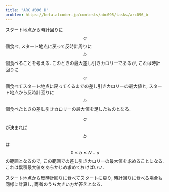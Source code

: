 ```yaml
---
title: "ARC #096 D"
problem: https://beta.atcoder.jp/contests/abc095/tasks/arc096_b
---
```

スタート地点から時計回りに $$ a $$ 個食べ, スタート地点に戻って反時計周りに $$ b $$ 個食べることを考える. このときの最大差し引きカロリーであるが, これは時計回りに $$ a $$ 個食べてスタート地点に戻ってくるまでの差し引きカロリーの最大値と, スタート地点から反時計回りに $$ b $$ 個食べたときの差し引きカロリーの最大値を足したものとなる.

$$ a $$ が決まれば $$ b $$ は $$ 0 \leq b \leq N-a $$ の範囲となるので, この範囲での差し引きカロリーの最大値を求めることになる. これは累積最大値をあらかじめ求めておけばいい.

スタート地点から反時計回りに食べてスタートに戻り, 時計回りに食べる場合も同様に計算し, 両者のうち大きい方が答えとなる.
